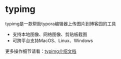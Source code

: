# typimg

typimg是一款帮助typora编辑器上传图片到博客园的工具

- 支持本地图像、网络图像、剪贴板截图
- 可跨平台支持MacOS、Linux、Windows

更多操作细节请看：[typimg介绍文档](https://www.cnblogs.com/iorson/p/16928227.html)
